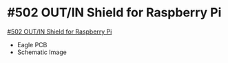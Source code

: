 # #502 OUT/IN Shield for Raspberry Pi

[#502 OUT/IN Shield for Raspberry Pi](http://fabo.io/502.html)

- Eagle PCB
- Schematic Image
